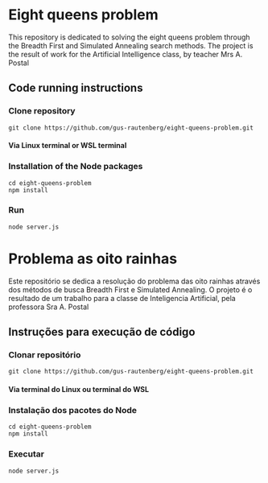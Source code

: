 # Eight queens problem

This repository is dedicated to solving the eight queens problem through the Breadth First and Simulated Annealing search methods. The project is the result of work for the Artificial Intelligence class, by teacher Mrs A. Postal

## Code running instructions 
### Clone repository
```
git clone https://github.com/gus-rautenberg/eight-queens-problem.git
```

#### Via Linux terminal or WSL terminal
### Installation of the Node packages
```
cd eight-queens-problem
npm install
```

### Run
```
node server.js
```

# Problema as oito rainhas

Este repositório se dedica a resolução do problema das oito rainhas através dos métodos de busca Breadth First e Simulated Annealing. O projeto é o resultado de um trabalho para a classe de Inteligencia Artificial, pela professora Sra A. Postal

## Instruções para execução de código
### Clonar repositório
```
git clone https://github.com/gus-rautenberg/eight-queens-problem.git
```

#### Via terminal do Linux ou terminal do WSL
### Instalação dos pacotes do Node
```
cd eight-queens-problem
npm install
```

### Executar
```
node server.js
```
